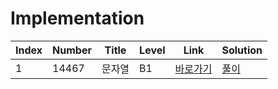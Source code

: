# Implementation

| Index | Number | Title  | Level | Link                                              | Solution                                                                                      |
| ----- | ------ | ------ | ----- | ------------------------------------------------- | --------------------------------------------------------------------------------------------- |
| 1     | 14467  | 문자열 | B1    | [바로가기](https://www.acmicpc.net/problem/14467) | [풀이](https://github.com/constdreamcoder/backjoon-for-swift/blob/main/Implement/14467.swift) |
